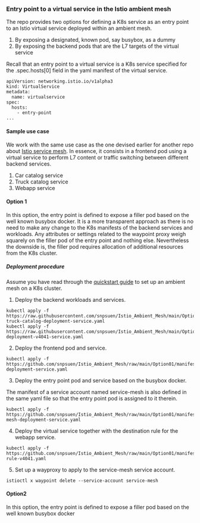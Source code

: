 ### Entry point to a virtual service in the Istio ambient mesh

The repo provides two options for defining a K8s service as an entry point to an Istio virtual service deployed within an ambient mesh. 
1. By exposing a designated, known pod, say busybox, as a dummy
2. By exposing the backend pods that are the L7 targets of the virtual service

Recall that an entry point to a virtual service is a K8s service specified for the .spec.hosts[0] field in the yaml manifest of the virtual service.
```
apiVersion: networking.istio.io/v1alpha3
kind: VirtualService
metadata:
  name: virtualservice
spec:
  hosts:
    - entry-point
...
```

#### Sample use case

We work with the same use case as the one devised earlier for another repo about [Istio service mesh](https://github.com/snpsuen/Intra-K8s_Access_Istio_Service_Mesh). In essence, it consists in a frontend pod using a virtual service to perform L7 content or traffic switching between different backend services. 
1. Car catalog service
2. Truck catalog service
3. Webapp service
    
#### Option 1

In this option, the entry point is defined to expose a filler pod based on the well known busybox docker. It is a more transparent approach as there is no need to make any change to the K8s manifests of the backend services and workloads. Any attributes or settings related to the waypoint proxy weigh squarely on the filler pod of the entry point and nothing else. Nevertheless the downside is, the filler pod requires allocation of additional resources from the K8s cluster.

##### Deployment procedure

Assume you have read through the [quickstart guide](https://istio.io/latest/docs/ops/ambient/getting-started/) to set up an ambient mesh on a K8s cluster.

1.  Deploy the backend workloads and services.
```
kubectl apply -f https://raw.githubusercontent.com/snpsuen/Istio_Ambient_Mesh/main/Option01/manifests/car-truck-catalog-deployment-service.yaml
kubectl apply -f https://raw.githubusercontent.com/snpsuen/Istio_Ambient_Mesh/main/Option01/manifests/webapp-deployment-v4041-service.yaml
```
2.  Deploy the frontend pod and service.
```
kubectl apply -f https://github.com/snpsuen/Istio_Ambient_Mesh/raw/main/Option01/manifests/meshfront-deployment-service.yaml
```
3.  Deploy the entry point pod and service based on the busybox docker.

The manifest of a service account named service-mesh is also defined in the same yaml file so that the entry point pod is assigned to it therein.
```
kubectl apply -f https://github.com/snpsuen/Istio_Ambient_Mesh/raw/main/Option01/manifests/service-mesh-deployment-service.yaml
```
4.  Deploy the virtual service together with the destination rule for the webapp service.
```
kubectl apply -f https://github.com/snpsuen/Istio_Ambient_Mesh/raw/main/Option01/manifests/destination-rule-v4041.yaml
```
5.  Set up a wayproxy to apply to the service-mesh service account.
```
istioctl x waypoint delete --service-account service-mesh
```
#### Option2 

In this option, the entry point is defined to expose a filler pod based on the well known busybox docker








